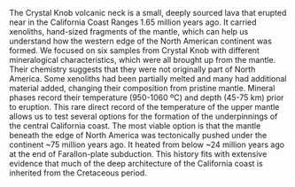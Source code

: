 The Crystal Knob volcanic neck is a small, deeply sourced lava that erupted
near in the California Coast Ranges 1.65 million years ago. It carried
xenoliths, hand-sized fragments of the mantle, which can help us understand how
the western edge of the North American continent was formed. We focused on six
samples from Crystal Knob with different mineralogical characteristics, which
were all brought up from the mantle. Their chemistry suggests that they were
not originally part of North America. Some xenoliths had been partially melted
and many had additional material added, changing their composition from
pristine mantle. Mineral phases record their temperature (950-1060 ºC) and
depth  (45-75 km) prior to eruption. This rare direct record of the temperature
of the upper mantle allows us to test several options for the formation of the
underpinnings of the central California coast. The most viable option is that
the mantle beneath the edge of North America was tectonically pushed under the
continent ~75 million years ago. It heated from below ~24 million years ago at
the end of Farallon-plate subduction. This history fits with extensive evidence
that much of the deep architecture of the California coast is inherited from
the Cretaceous period.
